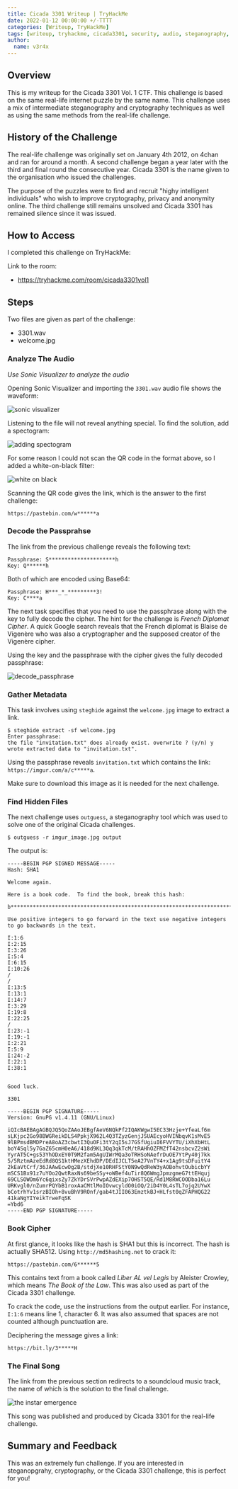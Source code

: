 ```yaml
---
title: Cicada 3301 Writeup | TryHackMe
date: 2022-01-12 00:00:00 +/-TTTT
categories: [Writeup, TryHackMe]
tags: [writeup, tryhackme, cicada3301, security, audio, steganography, cryptography]
author:
  name: v3r4x
---
```


## Overview

This is my writeup for the Cicada 3301 Vol. 1 CTF.  This challenge is based on the same real-life internet puzzle by the same name.  This challenge uses a mix of intermediate steganography and cryptography techniques as well as using the same methods from the real-life challenge.

## History of the Challenge

The real-life challenge was originally set on January 4th 2012, on 4chan and ran for around a month.  A second challenge began a year later with the third and final round the consecutive year.  Cicada 3301 is the name given to the organisation who issued the challenges.

The purpose of the puzzles were to find and recruit "highy intelligent individuals" who wish to improve cryptography, privacy and anonymity online.  The third challenge still remains unsolved and Cicada 3301 has remained silence since it was issued.

## How to Access

I completed this challenge on TryHackMe:

Link to the room:
- https://tryhackme.com/room/cicada3301vol1

## Steps

Two files are given as part of the challenge:
- 3301.wav
- welcome.jpg

### Analyze The Audio

*Use Sonic Visualizer to analyze the audio*

Opening Sonic Visualizer and importing the `3301.wav` audio file shows the waveform:

![sonic visualizer](screenshots/sonic-visualiser.png)

Listening to the file will not reveal anything special.  To find the solution, add a spectogram:

![adding spectogram](screenshots/adding_spectogram.png)

For some reason I could not scan the QR code in the format above, so I added a white-on-black filter:

![white on black](screenshots/white_on_black.png)

Scanning the QR code gives the link, which is the answer to the first challenge:

``https://pastebin.com/w******a``

### Decode the Passprahse

The link from the previous challenge reveals the following text:

```
Passphrase: S*********************h
Key: Q******h
```

Both of which are encoded using Base64:

```
Passphrase: H***_*_*********3!
Key: C****a
```

The next task specifies that you need to use the passphrase along with the key to fully decode the cipher.  The hint for the challenge is *French Diplomat Cipher*.  A quick Google search reveals that the French diplomat is Blaise de Vigenère who was also a cryptographer and the supposed creator of the Vigenère cipher.  

Using the key and the passphrase with the cipher gives the fully decoded passphrase:

![decode_passphrase](screenshots/decode_passphrase.png)

### Gather Metadata

This task involves using `steghide` against the `welcome.jpg` image to extract a link.

```
$ steghide extract -sf welcome.jpg
Enter passphrase:
the file "invitation.txt" does already exist. overwrite ? (y/n) y
wrote extracted data to "invitation.txt".
```

Using the passphrase reveals `invitation.txt` which contains the link: `https://imgur.com/a/c*****a`.

Make sure to download this image as it is needed for the next challenge.

### Find Hidden Files

The next challenge uses `outguess`, a steganography tool which was used to solve one of the original Cicada challenges.

``$ outguess -r imgur_image.jpg output``

The output is:

```
-----BEGIN PGP SIGNED MESSAGE-----
Hash: SHA1

Welcome again.

Here is a book code.  To find the book, break this hash:

b******************************************************************************************************************************8

Use positive integers to go forward in the text use negative integers to go backwards in the text.

I:1:6
I:2:15
I:3:26
I:5:4
I:6:15
I:10:26
/
/
I:13:5
I:13:1
I:14:7
I:3:29
I:19:8
I:22:25
/
I:23:-1
I:19:-1
I:2:21
I:5:9
I:24:-2
I:22:1
I:38:1


Good luck.

3301

-----BEGIN PGP SIGNATURE-----
Version: GnuPG v1.4.11 (GNU/Linux)

iQIcBAEBAgAGBQJQ5QoZAAoJEBgfAeV6NQkPf2IQAKWgwI5EC33Hzje+YfeaLf6m
sLKjpc2Go98BWGReikDLS4PpkjX962L4Q3TZyzGenjJSUAEcyoHVINbqvK1sMvE5
9lBPmsdBMDPreA8oAZ3cbwtI3QuOFi3tY2qI5sJ7GSfUgiuI6FVVYTU/iXhXbHtL
boY4Sql5y7GaZ65cmH0eA6/418d9KL3Qq3qkTcM/tRAHhOZFMZfT42nsbcvZ2sWi
YyrAT5C+gs53YhODxEY0T9M2fam5AgUIWrMQa3oTRHSoNAefrDuOE7YtPy40j7kk
5/5RztmAzeEdRd8QS1ktHMezXEhdDP/DEdIJCLT5eA27VnTY4+x1Ag9tsDFuitY4
2kEaVtCrf/36JAAwEcwOg2B/stdjXe10RHFStY0N9wQdReW3yAOBohvtOubicbYY
mSCS1Bx91z7uYOo2QwtRaxNs69beSSy+oWBef4uTir8Q6WmgJpmzgmeG7ttEHquj
69CLSOWOm6Yc6qixsZy7ZkYDrSVrPwpAZdEXip7OHST5QE/Rd1M8RWCOODba16Lu
URKvgl0/nZumrPQYbB1roxAaCMtlMoIOvwcyldO0iOQ/2iD4Y0L4sTL7ojq2UYwX
bCotrhYv1srzBIOh+8vuBhV9ROnf/gab4tJII063EmztkBJ+HLfst0qZFAPHQG22
41kaNgYIYeikTrweFqSK
=Ybd6
-----END PGP SIGNATURE-----
```

### Book Cipher

At first glance, it looks like the hash is SHA1 but this is incorrect.  The hash is actually SHA512.  Using `http://md5hashing.net` to crack it:

``https://pastebin.com/6******5``

This contains text from a book called *Liber AL vel Legis* by Aleister Crowley, which means *The Book of the Law*.  This was also used as part of the Cicada 3301 challenge.

To crack the code, use the instructions from the output earlier.  For instance, `I:1:6` means line 1, character 6.  It was also assumed that spaces are not counted although punctuation are.

Deciphering the message gives a link:

``https://bit.ly/3*****H``

### The Final Song

The link from the previous section redirects to a soundcloud music track, the name of which is the solution to the final challenge.

![the instar emergence](screenshots/instar_emergence.png)

This song was published and produced by Cicada 3301 for the real-life challenge.

## Summary and Feedback

This was an extremely fun challenge.  If you are interested in steganopgrahy, cryptography, or the Cicada 3301 challenge, this is perfect for you!
